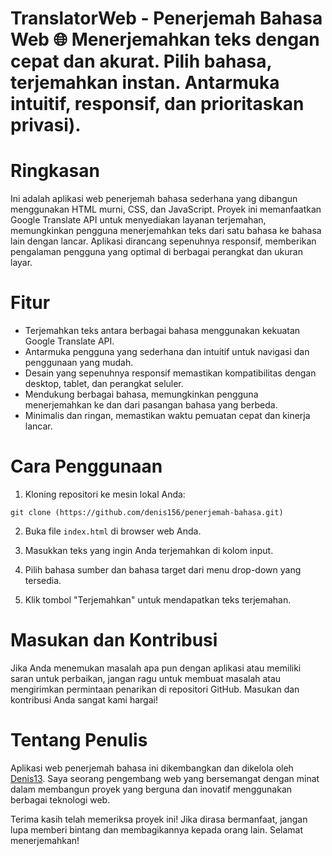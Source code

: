 # TranslatorWeb - Penerjemah Bahasa Web 🌐  Menerjemahkan teks dengan cepat dan akurat. Pilih bahasa, terjemahkan instan. Antarmuka intuitif, responsif, dan prioritaskan privasi).

# Ringkasan

Ini adalah aplikasi web penerjemah bahasa sederhana yang dibangun menggunakan HTML murni, CSS, dan JavaScript. Proyek ini memanfaatkan Google Translate API untuk menyediakan layanan terjemahan, memungkinkan pengguna menerjemahkan teks dari satu bahasa ke bahasa lain dengan lancar. Aplikasi dirancang sepenuhnya responsif, memberikan pengalaman pengguna yang optimal di berbagai perangkat dan ukuran layar.

# Fitur

- Terjemahkan teks antara berbagai bahasa menggunakan kekuatan Google Translate API.
- Antarmuka pengguna yang sederhana dan intuitif untuk navigasi dan penggunaan yang mudah.
- Desain yang sepenuhnya responsif memastikan kompatibilitas dengan desktop, tablet, dan perangkat seluler.
- Mendukung berbagai bahasa, memungkinkan pengguna menerjemahkan ke dan dari pasangan bahasa yang berbeda.
- Minimalis dan ringan, memastikan waktu pemuatan cepat dan kinerja lancar.

# Cara Penggunaan

1. Kloning repositori ke mesin lokal Anda:

``` pesta
git clone (https://github.com/denis156/penerjemah-bahasa.git)
```

2. Buka file `index.html` di browser web Anda.

3. Masukkan teks yang ingin Anda terjemahkan di kolom input.

4. Pilih bahasa sumber dan bahasa target dari menu drop-down yang tersedia.

5. Klik tombol "Terjemahkan" untuk mendapatkan teks terjemahan.

# Masukan dan Kontribusi

Jika Anda menemukan masalah apa pun dengan aplikasi atau memiliki saran untuk perbaikan, jangan ragu untuk membuat masalah atau mengirimkan permintaan penarikan di repositori GitHub. Masukan dan kontribusi Anda sangat kami hargai!

# Tentang Penulis

Aplikasi web penerjemah bahasa ini dikembangkan dan dikelola oleh [Denis13](https://github.com/denis156). Saya seorang pengembang web yang bersemangat dengan minat dalam membangun proyek yang berguna dan inovatif menggunakan berbagai teknologi web.

Terima kasih telah memeriksa proyek ini! Jika dirasa bermanfaat, jangan lupa memberi bintang dan membagikannya kepada orang lain. Selamat menerjemahkan!
